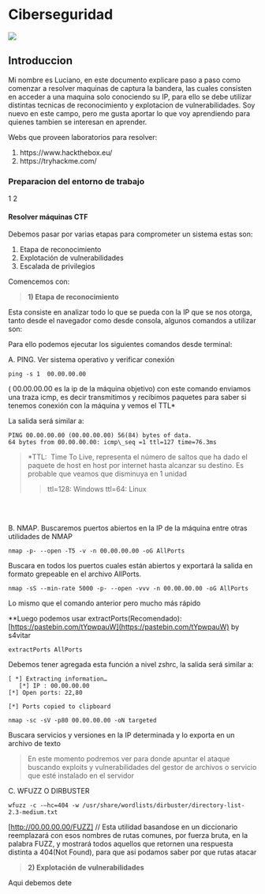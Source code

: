 
# Ciberseguridad

<img src="https://github.com/attrix182/CiberseguridadCFT/blob/main/assets/portada.gif?raw=true" heigth="350px"></img>

## Introduccion 
Mi nombre es Luciano, en este documento explicare paso a paso como comenzar a resolver maquinas de captura la bandera, las cuales consisten en acceder a una maquina solo conociendo su IP, para ello se debe utilizar distintas tecnicas de reconocimiento y explotacion de vulnerabilidades.
Soy nuevo en este campo, pero me gusta aportar lo que voy aprendiendo para quienes tambien se interesan en aprender.
	
Webs que proveen laboratorios para resolver:
  
<ol>  
<li> <a> https://www.hackthebox.eu/ </a> </li>  
<li> <a> https://tryhackme.com/ </a> </li>  
</ol>

### Preparacion del entorno de trabajo

1
2

	
#### Resolver máquinas CTF 

Debemos pasar por varias etapas para comprometer un sistema estas son:
  
 <ol>  
<li>Etapa de reconocimiento</li>  
<li>Explotación de vulnerabilidades</li>  
<li>Escalada de privilegios</li>  
</ol>

Comencemos con:

> <b> 1) Etapa de reconocimiento </b>

Esta consiste en analizar todo lo que se pueda con la IP que se nos otorga, tanto desde el navegador como desde consola, algunos comandos a utilizar son:

Para ello podemos ejecutar los siguientes comandos desde terminal:

A. PING. Ver sistema operativo y verificar conexión
```
ping -s 1  00.00.00.00 
```

( 00.00.00.00  es la ip de la máquina objetivo) con este comando enviamos una traza icmp, es decir transmitimos y recibimos paquetes para saber si tenemos conexión con la máquina y vemos el TTL*

La salida será similar a:
```
PING 00.00.00.00 (00.00.00.00) 56(84) bytes of data.
64 bytes from 00.00.00.00: icmp\_seq =1 ttl=127 time=76.3ms
```


  > *TTL:  Time To Live, representa el número de saltos que ha dado el paquete de host en host por internet hasta alcanzar su destino. Es probable que veamos que disminuya en 1 unidad
  >   > ttl=128: Windows
  >  >  ttl=64: Linux

<br>
<br>

B. NMAP. Buscaremos puertos abiertos en la IP de la máquina entre otras utilidades de NMAP

```
nmap -p- --open -T5 -v -n 00.00.00.00 -oG AllPorts
```
Buscara en todos los puertos cuales están abiertos y exportará la salida en formato grepeable en el archivo AllPorts.

```
nmap -sS --min-rate 5000 -p- --open -vvv -n 00.00.00.00 -oG AllPorts
```
Lo mismo que el comando anterior pero mucho más rápido

**Luego podemos usar extractPorts(Recomendado): [https://pastebin.com/tYpwpauW](https://pastebin.com/tYpwpauW) by s4vitar

```
extractPorts AllPorts
```
 Debemos tener agregada esta función a nivel zshrc, la salida será similar a:
 ```
[ *] Extracting information…
	[*] IP : 00.00.00.00
[*] Open ports: 22,80

[*] Ports copied to clipboard

```
 
 
```
nmap -sc -sV -p80 00.00.00.00 -oN targeted
```
Buscara servicios y versiones en la IP determinada y lo exporta en un archivo de texto

>En este momento podremos ver para donde apuntar el ataque buscando exploits y vulnerabilidades del gestor de archivos o servicio que esté instalado en el servidor

C. WFUZZ O DIRBUSTER
```
wfuzz -c -–hc=404 -w /usr/share/wordlists/dirbuster/directory-list-2.3-medium.txt
```
[http://00.00.00.00/FUZZ] // Esta utilidad basandose en un diccionario reemplazará con esos nombres de rutas comunes, por fuerza bruta, en la palabra FUZZ, y mostrará todos aquellos que retornen una respuesta distinta a 404(Not Found), para que asi podamos saber por que rutas atacar


> <b> 2) Explotación de vulnerabilidades </b>

Aqui debemos dete